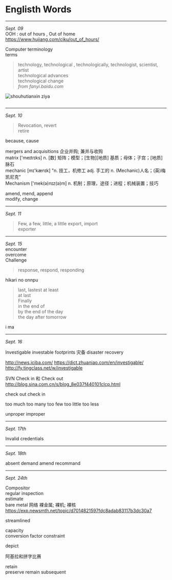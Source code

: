 # Englisth Words

*****************************

*Sept. 09*   
OOH : out of hours , Out of home   
https://www.hujiang.com/ciku/out_of_hours/


Computer terminology   
terms   
> technology, technological , technologically, technologist, scientist, artist   
technological advances   
technological change   
*from fanyi.baidu.com*

![shouhutianxin ziya](http://ys-f.ys168.com/600447137/lpimmqq853T4H6G4XPH4/shouhutianxin-ziya.jpg)

<img alt="" src="http://03e1181bba1cf.cdn.sohucs.com/files/3a1de6c201e249aeaa7a6b3f00d08567.jpg">

*****************************

*Sept. 10*
> Revocation, revert   
retire

because, cause

mergers and acquisitions	企业并购; 兼并与收购   
matrix ['meɪtrɪks]	 n. [数] 矩阵；模型；[生物][地质] 基质；母体；子宫；[地质] 脉石   
mechanic [mɪ'kænɪk] 	"n. 技工，机修工 adj. 手工的 n. (Mechanic)人名；(英)梅凯尼克"   
Mechanism ['mek(ə)nɪz(ə)m]	n. 机制；原理，途径；进程；机械装置；技巧   


amend, mend, append   
modify, change   

*****************************

*Sept. 11*   
> Few, a few, little, a little
> export, import   
exporter

*****************************

*Sept. 15*   
encounter   
overcome   
Challenge
> response, respond, responding 


hikari no onnpu

> last, lastest
at least   
at last   
Finally    
in the end of   
by the end of the day    
the day after tomorrow  

i ma

*****************************

*Sept. 16*   

Investigable 
investable
footprints  灾备 disaster recovery

http://news.iciba.com/
https://dict.zhuaniao.com/en/investigable/
http://fy.tingclass.net/w/investigable



SVN Check in 和 Check out 
http://blog.sina.com.cn/s/blog_8e037f440101clcp.html



check out
check in


too much 
too many 
too few
too little
too less

unproper improper


******************************************

*Sept. 17th*

Invalid credentials




******************************************

*Sept. 18th*

absent
demand
amend
recommand



******************************************

*Sept. 24th*

Compositor   
regular inspection    
estimate    
bare metal  网络	裸金属; 裸机; 裸核  
https://exp.newsmth.net/topic/d7014821597fdc8adab83117b3dc30a7

 streamlined    


capacity        
conversion factor
constraint

depict


阿基拉和拼字比赛

retain    
preserve
remain 
subsequent    




